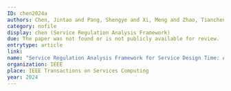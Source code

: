 ```yaml
---
ID: chen2024a
authors: Chen, Jintao and Pang, Shengye and Xi, Meng and Zhao, Tiancheng and Deng, Shuiguang and Yin, Jianwei
category: nofile
display: chen (Service Regulation Analysis Framework)
due: The paper was not found or is not publicly available for review.
entrytype: article
link: 
name: "Service Regulation Analysis Framework for Service Design Time: A Case Study of Internet Healthcare Service"
organization: IEEE
place: IEEE Transactions on Services Computing
year: 2024
---
```

